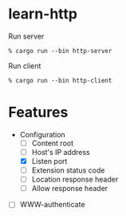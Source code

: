 # learn-http

Run server

```
% cargo run --bin http-server
```

Run client

```
% cargo run --bin http-client
```

# Features

* Configuration
  * [ ] Content root
  * [ ] Host's IP address
  * [x] Listen port
  * [ ] Extension status code
  * [ ] Location response header
  * [ ] Allow response header
  
* [ ] WWW-authenticate
  
